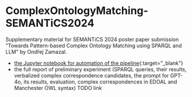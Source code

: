 # ComplexOntologyMatching-SEMANTiCS2024
Supplementary material for SEMANTiCS 2024 poster paper submission "Towards Pattern-based Complex Ontology Matching using SPARQL and LLM" by Ondřej Zamazal.
- [the Jupyter notebook for automation of the pipeline](ComplexOntologyMatching_CAT_SEMANTiCS2024.ipynb){:target="_blank"}
- the full report of preliminary experiment (SPARQL queries, their results, verbalized complex correspondence candidates, the prompt for GPT-4o, its results, evaluation, complex correspondences in EDOAL and Manchester OWL syntax) TODO link
